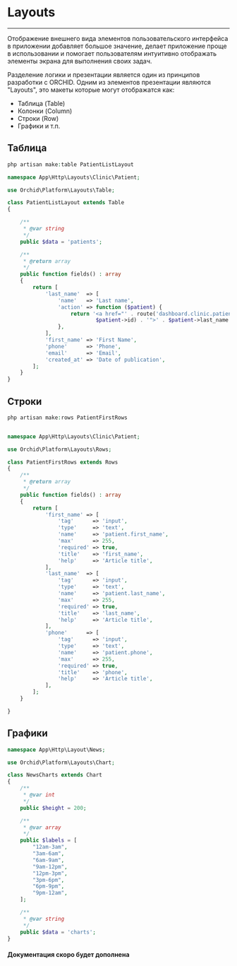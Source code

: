 # Layouts
----------

Отображение внешнего вида элементов пользовательского интерфейса в приложении добавляет большое значение, делает приложение
проще в использовании и помогает пользователям интуитивно отображать элементы экрана для выполнения своих задач.


Разделение логики и презентации является один из принципов разработки с ORCHID.
Одним из элементов презентации являются "Layouts", это макеты которые могут отображатся как:
- Таблица (Table)
- Колонки (Column)
- Строки (Row)
- Графики и т.п.



## Таблица

```php
php artisan make:table PatientListLayout
```

```php
namespace App\Http\Layouts\Clinic\Patient;

use Orchid\Platform\Layouts\Table;

class PatientListLayout extends Table
{

    /**
     * @var string
     */
    public $data = 'patients';

    /**
     * @return array
     */
    public function fields() : array
    {
        return [
            'last_name'  => [
                'name'   => 'Last name',
                'action' => function ($patient) {
                    return '<a href="' . route('dashboard.clinic.patient.edit',
                            $patient->id) . '">' . $patient->last_name . '</a>';
                },
            ],
            'first_name' => 'First Name',
            'phone'      => 'Phone',
            'email'      => 'Email',
            'created_at' => 'Date of publication',
        ];
    }
}
```

## Строки

```php
php artisan make:rows PatientFirstRows
```

```php

namespace App\Http\Layouts\Clinic\Patient;

use Orchid\Platform\Layouts\Rows;

class PatientFirstRows extends Rows
{
    /**
     * @return array
     */
    public function fields() : array
    {
        return [
            'first_name' => [
                'tag'      => 'input',
                'type'     => 'text',
                'name'     => 'patient.first_name',
                'max'      => 255,
                'required' => true,
                'title'    => 'first_name',
                'help'     => 'Article title',
            ],
            'last_name'  => [
                'tag'      => 'input',
                'type'     => 'text',
                'name'     => 'patient.last_name',
                'max'      => 255,
                'required' => true,
                'title'    => 'last_name',
                'help'     => 'Article title',
            ],
            'phone'      => [
                'tag'      => 'input',
                'type'     => 'text',
                'name'     => 'patient.phone',
                'max'      => 255,
                'required' => true,
                'title'    => 'phone',
                'help'     => 'Article title',
            ],
        ];
    }

}

```


## Графики

```php
namespace App\Http\Layout\News;

use Orchid\Platform\Layouts\Chart;

class NewsCharts extends Chart
{
    /**
     * @var int
     */
    public $height = 200;

    /**
     * @var array
     */
    public $labels = [
        "12am-3am",
        "3am-6am",
        "6am-9am",
        "9am-12pm",
        "12pm-3pm",
        "3pm-6pm",
        "6pm-9pm",
        "9pm-12am",
    ];

    /**
     * @var string
     */
    public $data = 'charts';
}

```


#### Документация скоро будет дополнена
